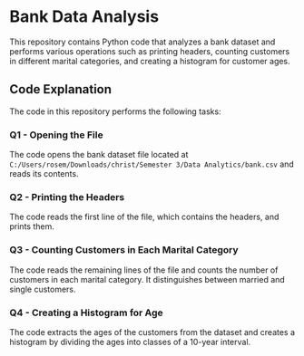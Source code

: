 # Bank Data Analysis

This repository contains Python code that analyzes a bank dataset and performs various operations such as printing headers, counting customers in different marital categories, and creating a histogram for customer ages.

## Code Explanation

The code in this repository performs the following tasks:

### Q1 - Opening the File

The code opens the bank dataset file located at `C:/Users/rosem/Downloads/christ/Semester 3/Data Analytics/bank.csv` and reads its contents.

### Q2 - Printing the Headers

The code reads the first line of the file, which contains the headers, and prints them.

### Q3 - Counting Customers in Each Marital Category

The code reads the remaining lines of the file and counts the number of customers in each marital category. It distinguishes between married and single customers.

### Q4 - Creating a Histogram for Age

The code extracts the ages of the customers from the dataset and creates a histogram by dividing the ages into classes of a 10-year interval.
